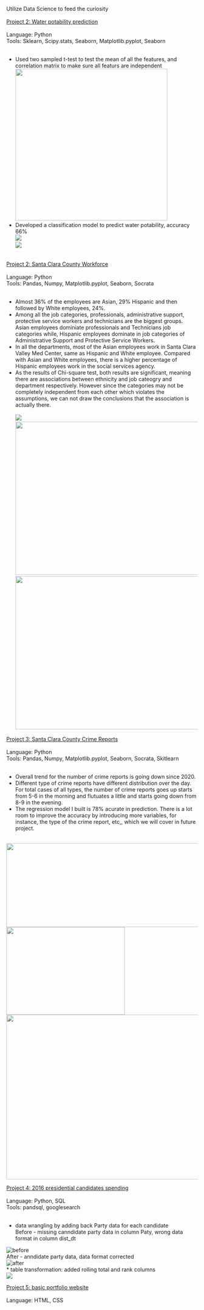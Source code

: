 Utilize Data Science to feed the curiosity<br><br>
[Project 2: Water potability prediction](https://www.kaggle.com/chsoph/task-water-potability-prediction-66-accuracy)<br><br>
Language: Python <br>
Tools: Sklearn, Scipy.stats, Seaborn, Matplotlib.pyplot, Seaborn<br><br>
* Used two sampled t-test to test the mean of all the features, and correlation matrix to make sure all featurs are independent
<img src="./water-pred--corr-mtrix.PNG" width="400" height ="400"> <br>
* Developed a classification model to predict water potability, accuracy 66% <br>
<img src="./water-pred-model-comparison.PNG"> <br>
<img src="./water-pred-classification-results.PNG"> <br><br>

[Project 2: Santa Clara County Workforce](https://github.com/ChantieSophia/scc-employee)<br><br>
Language: Python <br>
Tools: Pandas, Numpy, Matplotlib.pyplot, Seaborn, Socrata <br><br>
* Almost 36% of the employees are Asian, 29% Hispanic and then followed by White employees, 24%.<br>
* Among all the job categories, professionals, administrative support, protective service workers and technicians are the biggest groups. Asian employees dominiate professionals and Technicians job categories while, Hispanic employees dominate in job categories of Administrative Support and Protective Service Workers.<br>
* In all the departments, most of the Asian employees work in Santa Clara Valley Med Center, same as Hispanic and White employee. Compared with Asian and White employees, there is a higher percentage of Hispanic employees work in the social services agency.<br>
* As the results of Chi-square test, both results are significant, meaning there are associations between ethnicity and job cateogry and department respectively. However since the categories may not be completely independent from each other which violates the assumptions, we can not draw the conclusions that the association is actually there.<br><br>
<img src="./Top_3_employee_groups.png"> <br>
<img src="./Employee_count_in_job_category.png" width="600" height="404"> <img src="./employee_count_in_department.png" width="600" height="404">

[Project 3: Santa Clara County Crime Reports](https://github.com/ChantieSophia/scc-crime-reports)<br><br>
Language: Python <br>
Tools: Pandas, Numpy, Matplotlib.pyplot, Seaborn, Socrata, Skitlearn<br><br>
* Overall trend for the number of crime reports is going down since 2020.<br>
* Different type of crime reports have different distribution over the day. For total cases of all types, the number of crime reports goes up starts from 5-6 in the morning and flutuates a little and starts going down from 8-9 in the evening.<br>
* The regression model I built is 78% acurate in prediction. There is a lot room to improve the accuracy by introducing more variables, for instance, the type of the crime report, etc,, which we will cover in future project.<br><br>
<img src="./overall-trend.PNG" width="600" height ="221">
<img src="./count-by-hours.PNG" width="312" height ="231">
<img src="./count-by-hour-type.PNG" width="1088" height ="434">


[Project 4: 2016 presidential candidates spending](https://github.com/ChantieSophia/2016-president-candidates-spending.git)<br><br>
Language: Python, SQL<br>
Tools: pandsql, googlesearch<br><br>
* data wrangling by adding back Party data for each candidate<br>
Before - missing canndidate party data in column Paty, wrong data format in column dist_dt<br>
<img src="./before.PNG" alt = 'before'>
<br>
After - anndidate party data, data format corrected<br>
<img src="./after.PNG" alt = 'after'>
<br>
* table transformation: added rolling total and rank columns<br>
<img src="./windows-functions.PNG">

[Project 5: basic portfolio website](https://chantiesophia.github.io/)<br><br>
Language: HTML, CSS<br>
